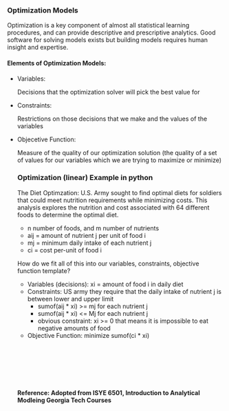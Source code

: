 <h3>Optimization Models </h3>
<p>Optimization is a key component of almost all statistical learning procedures, and can provide descriptive and prescriptive analytics. Good software for solving models exists but building models requires human insight and expertise.  </p>
<h4>Elements of Optimization Models: </h4>
<ul>
  <li>Variables: <p>Decisions that the optimization solver will pick the best value for</p> </li> 
  <li>Constraints: <p>Restrictions on those decisions that we make and the values of the variables</p></li>
  <li>Objecetive Function: <p>Measure of the quality of our optimization solution (the quality of a set of values for our variables which we are trying to maximize or minimize)</p></li> 
<h3>Optimization (linear) Example in python</h3>
  <p>The Diet Optimzation: U.S. Army sought to find optimal diets for soldiers that could meet nutrition requirements while minimizing costs.  This analysis explores the nutrition and cost associated with 64 different foods to determine the optimal diet.</p>
  <p>
  <ul>
    <li> n number of foods, and m number of nutrients</li>
    <li> aij = amount of nutrient j per unit of food i</li>
    <li> mj = minimum daily intake of each nutrient j</li>
    <li> ci = cost per-unit of food i</li>
  </ul></p>
    <p> How do we fit all of this into our variables, constraints, objective function template?
  <ul>
    <li> Variables (decisions): xi = amount of food i in daily diet </li>
    <li> Constraints: US army they require that the daily intake of nutrient j is between lower and upper limit
      <ul><li>sumof(aij * xi) >= mj for each nutrient j</li><li>sumof(aij * xi) <= Mj for each nutrient j</li></ul>
      <ul><li>obvious constraint: xi >= 0  that means it is impossible to eat negative amounts of food</li></ul></li>
    <li> Objective Function: minimize sumof(ci * xi) </li>
   
  </ul></p>
<br><br><br><br><br><br>
  <b> Reference: Adopted from ISYE 6501, Introduction to Analytical Modleing Georgia Tech Courses
